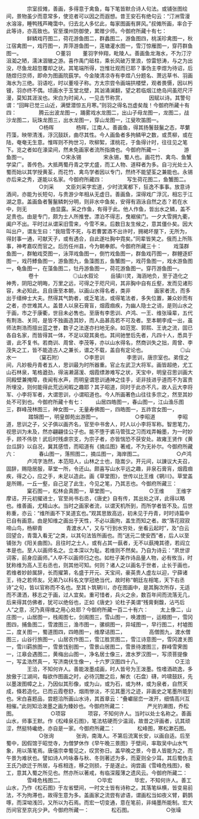 <!-- { "loadSidebar": true } -->
　　　　宗室叔傩，善画，多得意于禽鱼，每下笔皆默合诗人句法。或铺张图绘间，景物虽少而意常多，使览者可以因之而遐想。昔王安石有绝句云：“汀洲雪漫水溶溶，睡鸭残芦晻霭中。归去北人多忆此，每家图画有屏风。”叔傩所画，率合于此等诗，亦高致也。官至濮州防御使，累赠少师。今御府所藏十有七：
　　　　鲜鳞戏荇图二，荷花游鱼图二，群蠡图二，游鱼图四，桃溪珍禽图一，秋江宿禽图一，戏荇图一，弄萍游鱼图一，莲塘灌水图一，雪汀惊雁图一，穿荇群鱼图一。
　　
　　　　○董羽
　　董羽字仲翔，毗陵人。善画鱼龙海水，不为汀泞沮洳之陋，濡沫涸辙之游。喜作禹门砥柱，乘长风破万里浪，惊雷怒涛，与之为出没，尽鱼龙超忽覆却之状。其笔端所得，岂惟壮观而已耶？事伪主李煜为待诏，后随煜归京师，即命为图画院蓺学。今金陵清凉寺有李煜八分题名、萧远草书、羽画海水为三绝。羽语吃，时以董哑子称。方太宗尝令画端拱楼壁，观者畏慑，因以杇镘，羽亦终不偶。顷画水于玉堂北壁，其汹涌澜翻，望之若临烟江绝岛间虽咫尺汗漫，莫知其涯涘也。宋白为时闻人，一见击节称赏，
　　
　　因赋以诗。其警句谓：“回眸已觉三山近，满壁潜惊五月寒。”则羽之得名岂虚矣哉！今御府所藏十有四：
　　　　腾云出波龙图一，踊雾戏水龙图二，出山子母龙图一，龙图二，战沙龙图二，玩珠龙图三，出水龙图一，穿山龙图一，江叟吹笛图一。
　　
　　　　○杨晖
　　　　杨晖，江南人。善画鱼，得其扬鬐鼓鬣之态，苹蘩荇藻，映带清浅，浮沉鼓跃，曲尽其性。今人画鱼者多拘鳞甲之数，或贯柳，或在陆，奄奄无生意。惟晖则不拘世习，吹柳絮，漾桃花，于鱼得计时，往往见之笔下。览之者如在濠梁间，然未免画家者流所指摘也。今御府所藏一：
　　　　游鱼图一。
　　
　　　　○宋永锡
　　　　宋永锡，蜀人也。画花竹、禽鸟、鱼蟹学梁广。善传色。大抵两蜀丹青之学尤盛，而工人物、道释者为多。自刁光处士入蜀而始以其学授黄荃，而花竹、禽鸟学者因以专门，然终不能望荃之兼能也。永锡亦后来之秀，遂能以名家。今御府所藏四：
　　　　写生荷花图二，鱼蟹图二。
　　
　　　　○刘采
　　文臣刘采字宏道，少时流寓都下，狂逸不事事。放意诗酒间，亦能为长短句，与贵游少年相从无虚日。善画鱼，深得戏广浮沉，相忘于江湖之意。盖画鱼者鬐鬣鳞刺分明，则非水中鱼矣，安得有涵泳自然之态？若在水中，则无
　　
　　由显露。采之作鱼，有得于此。他人作鱼，皆出水之鳞，盖不足贵也。由是专门，颇为士人所推誉。漂泊不得志，曳裾侯门。一夕大雪拥九衢，阖户不出。平时过从谓采旧雪来，今雪不来。后数日友生候之，意其僵仆矣。因大叫出户，谓友生曰：“我阻雪不死，与若曹罢酒不出许时，拥褐坏屋下，无所为，得封事一通，可献天子，或有遇合，自此遂吐胸中霓矣。”同辈皆笑之。俄而上所陈事，神考嘉叹而官之。后历任州县，今为朝奉郎。今御府所藏三十：
　　戏藻群鱼图一，群鲌戏茭图一，泳萍戏鱼图一，倒竹戏鱼图一，群鱼戏荇图一，群鲤逐虾图一，戏荇鯚鱼图一，游鱼图九，鱼藻图五，鱼蟹图一，戏荇鱼图一，戏水游鱼图一，龟鱼图一，在藻鱼图二，牡丹游鱼图一，荷花游鱼图一。穿荇游鱼图一。
　　
　　卷十
　　
　　　　◎山水叙论
　　岳镇川灵，海涵地负，至于造化之神秀，阴阳之明晦，万里之远，可得之于咫尺间，其非胸中自有丘壑，发而见诸形容，未必知此。且自唐至本朝，以画山水得名者，类非
　　
　　画家者流，而多出于缙绅士大夫。然得其气韵者，或乏笔法，或得笔法者，多失位置，兼众妙而有之者，亦世难其人。盖昔人以泉石膏盲，烟霞痼疾，为幽人隐士之诮，是则山水之于画，市之于康衢，世目未必售也。至唐有李思训、卢鸿、一王、维张璪辈，五代有荆浩、关同，是皆不独画造其妙，而人品甚高若不可及者。至本朝李成一出，虽师法荆浩而擅出蓝之誉，数子之法遂亦扫地无余。如范宽、郭熙、王诜之流，固已各自名家，而皆得其一体，不足以窥其奥也。其间驰誉后先者，凡四十人，悉具于谱，此不复书。若商训、周曾、李茂等，亦以山水得名，然商训失之拙，周曾、李茂失之工，皆不能造古人之兼长，谱之不载，盖自有定论也。
　　
　　　　◎山水一
　　　　（窠石附）
　　　　○李思训
　　　　李思训，唐宗室也。弟侄之间，凡妙极丹青者五人，思训最为时所器重。官止左武卫大将军。画皆超绝，尤工山石林泉，笔格遒劲，得湍濑潺湲、烟霞缥渺难写之状，天宝中，明皇召思训画大同殿壁兼掩障，夜闻有水声，而明皇谓思训通神之佳手，讵非技进乎道而不为富贵所埋没，则何能得此荒远闲暇之趣耶？其子昭道，同时于此亦不凡，故人云大李将军、小李将军者，大谓思训，小谓昭道也。今人所画著色山往往多宗之，然至其妙处不可到也。今御府所藏十有七：
　　山居四皓图一，春山图一，江山渔乐图三，群峰茂林图三，神女图一，无量寿佛图一，四皓图一，五祚宫女图一，
　　
　　踏锦图一，明皇御苑出游图一。
　　
　　　　○李昭道
　　　　李昭道，思训之子，父子俱以画齐名，官至中书舍人，时人以小李将军称。智思笔力，视思训为未及，然亦翩翩佳公子也。能不堕于裘马管弦之习而戏弄翰墨，为一时妙手，顾不伟欤！武后时残虐宗支，为宗子者，亦皆惴恐不获安处。故雍王贤作《黄台瓜辞》以自况，冀其感悟，而昭道有《摘瓜图》著戒，不为无补尔。今御府所藏六：
　　　　春山图一，落照图二，摘瓜图一，海岸图二。
　　
　　　　○卢鸿
　　　　卢鸿字浩然，本范阳人，山林之士也，隐嵩少。开元间，以諌议大夫召，固辞，赐隐居服，草堂一所，令还山。颇喜写山水平远之趣，非泉石膏肓，烟霞痼疾，得之心，应之手，未足以造此。画《草堂图》，世传以比王维《辋川》。草堂盖是所赐，一丘一壑，自己足了此生，今见之笔，乃其志也。今御府所藏三：
　　　　窠石图一，松林会真图一，草堂图一。
　　
　　　　○王维
　　王维字摩诘，开元初擢进士，官至尚书右丞，《唐史》自有传，其出处之详，此得以略也。维善画，尤精山水。当时之画家者流，以谓天机所到，而所学者皆不及。后世称重，亦云：“维所画不下吴道玄也。”观其思致高远，初未见于丹青，时时诗篇中已自有画意。由是知维之画出于天性，不必以画拘，盖生而知之者。故“落花寂寂啼山鸟，杨柳青
　　
　　青渡水人”，又与“行到水穷处，坐看云起时”，及“白云回望合，青霭入看无”之类，以其句法皆所画也。而“送元二使安西”者，后人以至铺张为《阳关曲图》。且往时之士人，或有占其一蓺者，无不以蓺掩其德，若阎立本是也。至人以画师名之。立本深以为耻。若维则不然矣。乃自为诗云：“夙世谬词客，前身应画师。”人卒不以画师归之也。如杜子美作诗品量人物，必有攸当，时犹称维为高人王右丞也，则其他可知。何则？诸人之以画名于世者，止长于画也，若维者妙龄属辞，长而擢第，名盛于开元、天宝间，豪英贵人虚左以迎，宁薛诸王，待之若师友。兄弟乃以科名文学冠绝当代，故时称“朝廷左相笔，天下右丞诗”之句，皆以官称而不名也。至其卜筑辋川，亦在图画中，是其胸次所存，无适而不潇洒，移志之于画，过人宜矣。重可惜者，兵火之余，数百年间而流落无几，后来得其仿佛者，犹可以绝俗也，正如《唐史》论杜子美谓“残膏剩馥，沾丐后人”之意，况乃真得维之用心处耶？今御府所藏一百二十有六：
　　太上像二，山庄图一，山居图一，栈阁图七，剑阁图三，雪山图一，唤渡图一，运粮图一，雪冈图四，捕鱼图二，雪渡图三，渔市图一，骡纲图一，异域图一，早行图二，村墟图二，度关图一，蜀道图四，四皓图一，维摩诘图二，
　　
　　高僧图九，渡水僧图三，山谷行旅图一，山居农作图二，雪江胜赏图二，雪江诗意图一，雪冈渡关图一，雪川羁旅图一，雪景饯别图一，雪景山居图二，雪景待渡图三，群峰雪霁图一，江皋会遇图二，黄梅出山图一，净名居士像三，渡水罗汉图一，写须菩提像一，写孟浩然真一，写济南伏生像一，十六罗汉图四十八。
　　
　　　　○王洽
　　　　王洽，不知何许人。善能泼墨成画，时人皆号为王泼墨。性嗜酒疏逸，多放傲于江湖间，每欲作图画之时，必待沉酣之后，解衣（石盘）礴，吟啸鼓跃，先以墨泼图幛之上，乃因似其形像，或为山，或为石，或为林，或为泉者，自然天成，倏若造化。已而云霞卷舒，烟雨惨淡，不见其墨污之迹，非画史之笔墨所能到也。宋白喜题品，尝题洽所画山水诗，其首章云：“叠巘层峦一泼开，细情高兴互相催。”此则知洽泼墨之画为臻妙也。今御府所藏二：
　　　　严光钓濑图，乔松图。
　　
　　　　○项容
　　　　项容，不知何许人。当时以处士名称之。善画山水，师事王默。作《松峰泉石图》，笔法枯硬而少温润，故昔之评画者，讥其顽涩，然挺特巉绝，亦自是一家。今御府所藏二：
　　　　松峰图，寒松漱石图。
　　
　　　　○张询
　　　　张询，南海人。不第后流寓长安，以画自适。后至蜀中，因假馆于昭觉寺，为僧梦休作《早午晚三景图》于壁间，率取吴中山水气象，用以落笔焉。唐僖宗幸蜀见之，叹赏弥日。盖早晚之景，今昔人皆能为之，而午景为难状也。譬如诗人吟咏春与秋、冬则著述为多，而夏则全少耳。其后蜀伪主王氏乃欲迁于所居，与栋相连，移之则损，于是遂止。询尝画《雪峰危栈图》，极工，意其入蜀之所见也。然亦所以著戒，有临深履薄之遗风云。今御府所藏二：
　　　　雪峰危栈图二。
　　
　　　　○毕宏
　　　　毕宏，不知何许人。善工山水，乃作《松石图》于左省壁间，一时文士皆有诗称之。其落笔纵横，皆变易前法，不为拘滞也，故得生意为多。盖画家之流尝有谚语，谓画松当如夜义臂，鹳鹊啄，而深坳浅凹，又所以为石焉。而宏一切变通，意在笔前，非绳墨所能制。宏大历间官至京兆少尹。今御府所藏一：
　　　　松石图。
　　
　　　　○张璪
